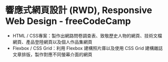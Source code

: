 # 響應式網頁設計 (RWD), Responsive Web Design - freeCodeCamp
- HTML / CSS專案：製作出網路問卷調查表、致敬歷史人物的網頁、技術文檔網頁、產品登陸網頁以及個人作品集網頁
- Flexbox / CSS Grid：利用 Flexbox 建構照片庫以及使用 CSS Grid 建構雜誌文章排版，製作對應不同螢幕介面的網頁

